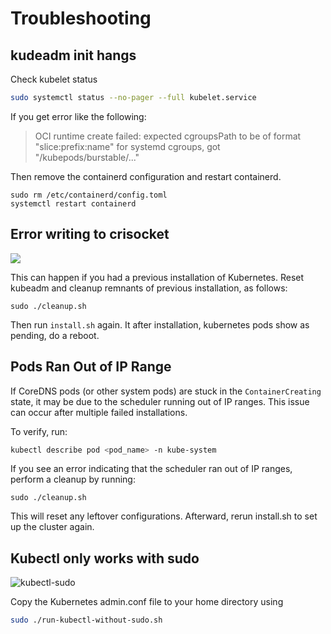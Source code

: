 # Troubleshooting

## kudeadm init hangs

Check kubelet status
```bash
sudo systemctl status --no-pager --full kubelet.service
```

If you get error like the following:

> OCI runtime create failed: expected cgroupsPath to be of format \"slice:prefix:name\" for systemd cgroups, got \"/kubepods/burstable/..."

Then remove the containerd configuration and restart containerd.

```
sudo rm /etc/containerd/config.toml
systemctl restart containerd
```

## Error writing to crisocket
![](images/error-crisocket.png)

This can happen if you had a previous installation of Kubernetes.
Reset kubeadm and cleanup remnants of previous installation, as follows:
```
sudo ./cleanup.sh
```
Then run `install.sh` again. It after installation, kubernetes pods show as pending, do a reboot.

## Pods Ran Out of IP Range

If CoreDNS pods (or other system pods) are stuck in the `ContainerCreating` state, it may be due to the scheduler running out of IP ranges. This issue can occur after multiple failed installations.

To verify, run:
```bash
kubectl describe pod <pod_name> -n kube-system
```

If you see an error indicating that the scheduler ran out of IP ranges, perform a cleanup by running:

```
sudo ./cleanup.sh
```
This will reset any leftover configurations. Afterward, rerun install.sh to set up the cluster again.

## Kubectl only works with sudo
![kubectl-sudo](images/sudo-error.png)

Copy the Kubernetes admin.conf file to your home directory using
```bash
sudo ./run-kubectl-without-sudo.sh
```